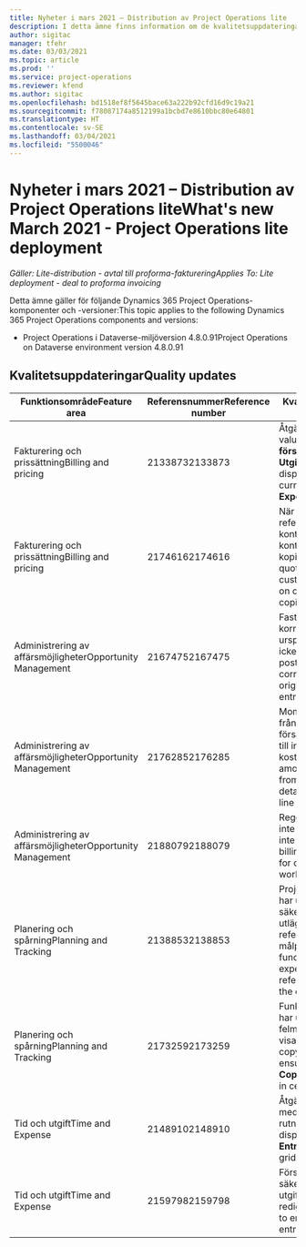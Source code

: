```yaml
---
title: Nyheter i mars 2021 – Distribution av Project Operations lite
description: I detta ämne finns information om de kvalitetsuppdateringar som är tillgängliga i distributionsutgåvan av Project Operations lite för mars 2021.
author: sigitac
manager: tfehr
ms.date: 03/03/2021
ms.topic: article
ms.prod: ''
ms.service: project-operations
ms.reviewer: kfend
ms.author: sigitac
ms.openlocfilehash: bd1518ef8f5645bace63a222b92cfd16d9c19a21
ms.sourcegitcommit: f78087174a8512199a1bcbd7e8610bbc80e64801
ms.translationtype: HT
ms.contentlocale: sv-SE
ms.lasthandoff: 03/04/2021
ms.locfileid: "5500046"
---
```

# <a name="whats-new-march-2021---project-operations-lite-deployment"></a><span data-ttu-id="20a59-103">Nyheter i mars 2021 – Distribution av Project Operations lite</span><span class="sxs-lookup"><span data-stu-id="20a59-103">What's new March 2021 - Project Operations lite deployment</span></span>

<span data-ttu-id="20a59-104">_Gäller: Lite-distribution - avtal till proforma-fakturering_</span><span class="sxs-lookup"><span data-stu-id="20a59-104">_Applies To: Lite deployment - deal to proforma invoicing_</span></span>


<span data-ttu-id="20a59-105">Detta ämne gäller för följande Dynamics 365 Project Operations-komponenter och -versioner:</span><span class="sxs-lookup"><span data-stu-id="20a59-105">This topic applies to the following Dynamics 365 Project Operations components and versions:</span></span>

- <span data-ttu-id="20a59-106">Project Operations i Dataverse-miljöversion 4.8.0.91</span><span class="sxs-lookup"><span data-stu-id="20a59-106">Project Operations on Dataverse environment version 4.8.0.91</span></span> 

## <a name="quality-updates"></a><span data-ttu-id="20a59-107">Kvalitetsuppdateringar</span><span class="sxs-lookup"><span data-stu-id="20a59-107">Quality updates</span></span>

| <span data-ttu-id="20a59-108">**Funktionsområde**</span><span class="sxs-lookup"><span data-stu-id="20a59-108">**Feature area**</span></span> | <span data-ttu-id="20a59-109">**Referensnummer**</span><span class="sxs-lookup"><span data-stu-id="20a59-109">**Reference number**</span></span> | <span data-ttu-id="20a59-110">**Kvalitetsuppdatering**</span><span class="sxs-lookup"><span data-stu-id="20a59-110">**Quality update**</span></span> |
| --- | --- | --- |
| <span data-ttu-id="20a59-111">Fakturering och prissättning</span><span class="sxs-lookup"><span data-stu-id="20a59-111">Billing and pricing</span></span> | <span data-ttu-id="20a59-112">2133873</span><span class="sxs-lookup"><span data-stu-id="20a59-112">2133873</span></span> | <span data-ttu-id="20a59-113">Åtgärdad visning av valutasymbolen **Enhetens försäljningspris** i rutnätet **Utgiftsberäkningar**.</span><span class="sxs-lookup"><span data-stu-id="20a59-113">Fixed the display of **Unit Sales Price** currency symbol in the **Expense Estimates** grid.</span></span> |
| <span data-ttu-id="20a59-114">Fakturering och prissättning</span><span class="sxs-lookup"><span data-stu-id="20a59-114">Billing and pricing</span></span> | <span data-ttu-id="20a59-115">2174616</span><span class="sxs-lookup"><span data-stu-id="20a59-115">2174616</span></span> | <span data-ttu-id="20a59-116">När en offert har vunnits refereras den anpassade kontraktprislistan till kontraktradsinformation som kopieras från offerten.</span><span class="sxs-lookup"><span data-stu-id="20a59-116">When a quote is won, the contract custom pricelist is referenced on contract line details that are copied from the quote.</span></span> |
| <span data-ttu-id="20a59-117">Administrering av affärsmöjligheter</span><span class="sxs-lookup"><span data-stu-id="20a59-117">Opportunity Management</span></span> | <span data-ttu-id="20a59-118">2167475</span><span class="sxs-lookup"><span data-stu-id="20a59-118">2167475</span></span> | <span data-ttu-id="20a59-119">Fast momsbelopp i korrigeringsfakturan som ursprungligen kom från en icke fakturerad faktisk post.</span><span class="sxs-lookup"><span data-stu-id="20a59-119">Fixed tax amount in the correction invoice that originated an unbilled actual entry.</span></span> |
| <span data-ttu-id="20a59-120">Administrering av affärsmöjligheter</span><span class="sxs-lookup"><span data-stu-id="20a59-120">Opportunity Management</span></span> | <span data-ttu-id="20a59-121">2176285</span><span class="sxs-lookup"><span data-stu-id="20a59-121">2176285</span></span> | <span data-ttu-id="20a59-122">Momsbelopp får inte kopieras från information om försäljningskontrakt/offertrad till information om kostnadskontrakt/offertrad.</span><span class="sxs-lookup"><span data-stu-id="20a59-122">Tax amount must not be copied from sales contract/quote line details to cost contract/quote line details.</span></span> |
| <span data-ttu-id="20a59-123">Administrering av affärsmöjligheter</span><span class="sxs-lookup"><span data-stu-id="20a59-123">Opportunity Management</span></span> | <span data-ttu-id="20a59-124">2188079</span><span class="sxs-lookup"><span data-stu-id="20a59-124">2188079</span></span> | <span data-ttu-id="20a59-125">Regel för delad fakturering får inte skapas för kontrakt som inte är arbetsbaserade.</span><span class="sxs-lookup"><span data-stu-id="20a59-125">Split billing rule must not be created for contracts that are not work-based.</span></span> |
| <span data-ttu-id="20a59-126">Planering och spårning</span><span class="sxs-lookup"><span data-stu-id="20a59-126">Planning and Tracking</span></span> | <span data-ttu-id="20a59-127">2138853</span><span class="sxs-lookup"><span data-stu-id="20a59-127">2138853</span></span> | <span data-ttu-id="20a59-128">Projektkopieringsfunktionen har uppdaterats för att säkerställa att utläggsberäkningsrader som referensuppgifter kopieras till målprojektet.</span><span class="sxs-lookup"><span data-stu-id="20a59-128">Project copy function updated to ensure expense estimate lines that reference tasks are copied to the destination project.</span></span> |
| <span data-ttu-id="20a59-129">Planering och spårning</span><span class="sxs-lookup"><span data-stu-id="20a59-129">Planning and Tracking</span></span> | <span data-ttu-id="20a59-130">2173259</span><span class="sxs-lookup"><span data-stu-id="20a59-130">2173259</span></span> | <span data-ttu-id="20a59-131">Funktionen projektkopiering har uppdaterats så att felmeddelandet **Kopierar WBS** visas i vissa situationer.</span><span class="sxs-lookup"><span data-stu-id="20a59-131">Project copy function updated to ensure it doesn't display the **Copying WBS** error message in certain scenarios.</span></span> |
| <span data-ttu-id="20a59-132">Tid och utgift</span><span class="sxs-lookup"><span data-stu-id="20a59-132">Time and Expense</span></span> | <span data-ttu-id="20a59-133">2148910</span><span class="sxs-lookup"><span data-stu-id="20a59-133">2148910</span></span> | <span data-ttu-id="20a59-134">Åtgärdade visningsproblem med sidan **Redigera post** i rutnätet **Tidspost**.</span><span class="sxs-lookup"><span data-stu-id="20a59-134">Fixed display issue with the **Edit Entry** page in the **Time Entry** grid.</span></span> |
| <span data-ttu-id="20a59-135">Tid och utgift</span><span class="sxs-lookup"><span data-stu-id="20a59-135">Time and Expense</span></span> | <span data-ttu-id="20a59-136">2159798</span><span class="sxs-lookup"><span data-stu-id="20a59-136">2159798</span></span> | <span data-ttu-id="20a59-137">Försedd med kontroller som säkerställer att godkända utgiftsposter inte kan redigeras.</span><span class="sxs-lookup"><span data-stu-id="20a59-137">Tightened controls to ensure approved expense entries can't be edited.</span></span> |



